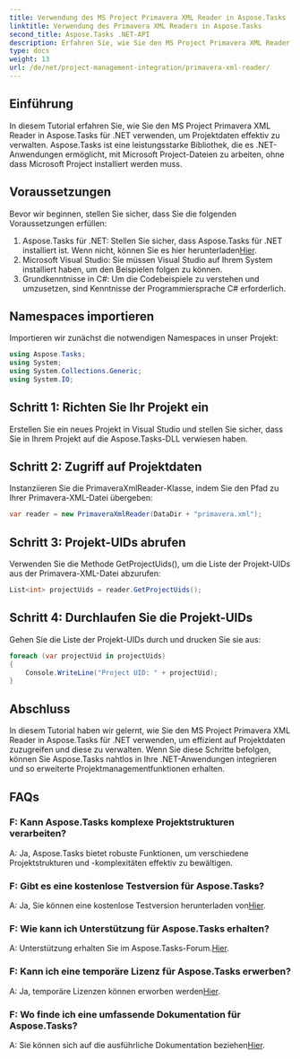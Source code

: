 ```yaml
---
title: Verwendung des MS Project Primavera XML Reader in Aspose.Tasks
linktitle: Verwendung des Primavera XML Readers in Aspose.Tasks
second_title: Aspose.Tasks .NET-API
description: Erfahren Sie, wie Sie den MS Project Primavera XML Reader in Aspose.Tasks für .NET verwenden, um Projektdaten effektiv zu verwalten. Erhalten Sie eine Schritt-für-Schritt-Anleitung und erkunden Sie die FAQs.
type: docs
weight: 13
url: /de/net/project-management-integration/primavera-xml-reader/
---
```

## Einführung
In diesem Tutorial erfahren Sie, wie Sie den MS Project Primavera XML Reader in Aspose.Tasks für .NET verwenden, um Projektdaten effektiv zu verwalten. Aspose.Tasks ist eine leistungsstarke Bibliothek, die es .NET-Anwendungen ermöglicht, mit Microsoft Project-Dateien zu arbeiten, ohne dass Microsoft Project installiert werden muss.
## Voraussetzungen
Bevor wir beginnen, stellen Sie sicher, dass Sie die folgenden Voraussetzungen erfüllen:
1.  Aspose.Tasks für .NET: Stellen Sie sicher, dass Aspose.Tasks für .NET installiert ist. Wenn nicht, können Sie es hier herunterladen[Hier](https://releases.aspose.com/tasks/net/).
2. Microsoft Visual Studio: Sie müssen Visual Studio auf Ihrem System installiert haben, um den Beispielen folgen zu können.
3. Grundkenntnisse in C#: Um die Codebeispiele zu verstehen und umzusetzen, sind Kenntnisse der Programmiersprache C# erforderlich.

## Namespaces importieren
Importieren wir zunächst die notwendigen Namespaces in unser Projekt:
```csharp
using Aspose.Tasks;
using System;
using System.Collections.Generic;
using System.IO;

```
## Schritt 1: Richten Sie Ihr Projekt ein
Erstellen Sie ein neues Projekt in Visual Studio und stellen Sie sicher, dass Sie in Ihrem Projekt auf die Aspose.Tasks-DLL verwiesen haben.
## Schritt 2: Zugriff auf Projektdaten
Instanziieren Sie die PrimaveraXmlReader-Klasse, indem Sie den Pfad zu Ihrer Primavera-XML-Datei übergeben:
```csharp
var reader = new PrimaveraXmlReader(DataDir + "primavera.xml");
```
## Schritt 3: Projekt-UIDs abrufen
Verwenden Sie die Methode GetProjectUids(), um die Liste der Projekt-UIDs aus der Primavera-XML-Datei abzurufen:
```csharp
List<int> projectUids = reader.GetProjectUids();
```
## Schritt 4: Durchlaufen Sie die Projekt-UIDs
Gehen Sie die Liste der Projekt-UIDs durch und drucken Sie sie aus:
```csharp
foreach (var projectUid in projectUids)
{
    Console.WriteLine("Project UID: " + projectUid);
}
```

## Abschluss
In diesem Tutorial haben wir gelernt, wie Sie den MS Project Primavera XML Reader in Aspose.Tasks für .NET verwenden, um effizient auf Projektdaten zuzugreifen und diese zu verwalten. Wenn Sie diese Schritte befolgen, können Sie Aspose.Tasks nahtlos in Ihre .NET-Anwendungen integrieren und so erweiterte Projektmanagementfunktionen erhalten.
## FAQs
### F: Kann Aspose.Tasks komplexe Projektstrukturen verarbeiten?
A: Ja, Aspose.Tasks bietet robuste Funktionen, um verschiedene Projektstrukturen und -komplexitäten effektiv zu bewältigen.
### F: Gibt es eine kostenlose Testversion für Aspose.Tasks?
A: Ja, Sie können eine kostenlose Testversion herunterladen von[Hier](https://releases.aspose.com/).
### F: Wie kann ich Unterstützung für Aspose.Tasks erhalten?
 A: Unterstützung erhalten Sie im Aspose.Tasks-Forum.[Hier](https://forum.aspose.com/c/tasks/15).
### F: Kann ich eine temporäre Lizenz für Aspose.Tasks erwerben?
 A: Ja, temporäre Lizenzen können erworben werden[Hier](https://purchase.aspose.com/temporary-license/).
### F: Wo finde ich eine umfassende Dokumentation für Aspose.Tasks?
 A: Sie können sich auf die ausführliche Dokumentation beziehen[Hier](https://reference.aspose.com/tasks/net/).